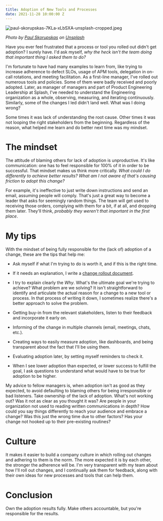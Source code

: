 ```yaml
---
title: Adoption of New Tools and Processes
date: 2021-11-28 10:00:00 Z
---
```


![paul-skorupskas-7KLa-xLbSXA-unsplash-cropped.jpeg](/uploads/paul-skorupskas-7KLa-xLbSXA-unsplash-cropped.jpeg)

*Photo by [Paul Skorupskas](https://unsplash.com/@pawelskor?utm_source=unsplash&utm_medium=referral&utm_content=creditCopyText) on [Unsplash](https://unsplash.com/s/photos/change?utm_source=unsplash&utm_medium=referral&utm_content=creditCopyText)*

Have you ever feel frustrated that a  process or tool you rolled out didn't get adoption? I surely have. I'd ask myself, *why the heck isn't the team doing that important thing I asked them to do?*

I'm fortunate to have had many examples to learn from, like trying to increase adherence to defect SLOs, usage of APM tools, delegation in on-call rotations, and meeting facilitation. As a first-line manager, I've rolled out numerous tools and policies. Some of them were badly received and poorly adopted. Later, as manager of managers and part of Product Engineering Leadership at Splash, I've needed to understand the Engineering organization as a whole,  observing, measuring, and iterating continuously. Similarly, some of the changes I led didn't land well. What was I doing wrong?

Some times it was lack of understanding the root cause. Other times it was not looping the right stakeholders from the beginning. Regardless of the reason, what helped me learn and do better next time was my mindset.

# The mindset

The attitude of blaming others for lack of adoption is unproductive. It's like communication:  one has to feel responsible for 100% of it in order to be successful. That mindset makes us think more critically. *What could I do differently to achieve better results? What am I not aware of that's causing friction to adopt this change?*

For example, it's ineffective to just write down instructions and send an email, assuming people will comply. That's just a great way to become a leader that asks for seemingly random things. The team will get used to receiving those orders, complying with them for a bit, if at all, and dropping them later. They'll think, *probably they weren't that important in the first place*.

# My tips

With the mindset of being fully responsible for the (lack of) adoption of a change, these are the tips that help me:

* Ask myself if what I'm trying to do is worth it, and if this is the right time.

* If it needs an explanation, I write a [change rollout document](https://guillermodelapuente.com/blog/change-rollout-document/).

* I try to explain clearly the *Why*. What's the ultimate goal we're trying to achieve? What problem are we solving? It isn't straightforward to identify and articulate the actual reason for a change to a new tool or process. In that process of writing it down, I sometimes realize there's a better approach to solve the problem.

* Getting buy-in from the relevant stakeholders, listen to their feedback and incorporate it early on.

* Informing of the change in multiple channels (email, meetings, chats, etc.).

* Creating ways to easily measure adoption, like dashboards, and being transparent about the fact that I'll be using them.

* Evaluating adoption later, by setting myself reminders to check it.

* When I see lower adoption than expected, or lower success to fulfill the goal, I ask questions  to understand what would have to be true for adoption to be higher.

My advice to fellow managers is, when adoption isn't as good as they expected, to avoid defaulting to blaming others for being irresponsible or bad listeners. Take ownership of the lack of adoption. What's not working out? Was it not as clear as you thought it was? Are people in your organization not used to reading written communications in depth? How could you say things differently to reach your audience and embrace a change? Was this just the wrong time due to other factors? Has your change not hooked up to their pre-existing routines?

# Culture

It makes it easier to build a company culture in which rolling out changes and adhering to them is the norm. The more expected it is by each other, the stronger the adherence will be. I'm very transparent with my team about how I'll roll out changes, and I continually ask them for feedback, along with their own ideas for new processes and tools that can help them.

# Conclusion

Own the adoption results fully. Make others accountable, but you're responsible for the results.